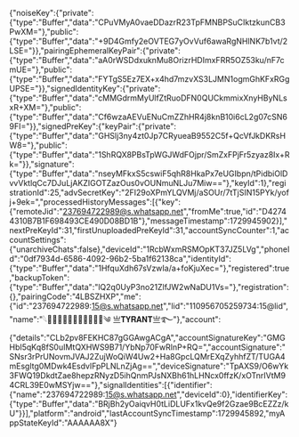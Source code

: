 {"noiseKey":{"private":{"type":"Buffer","data":"CPuVMyA0vaeDDazrR23TpFMNBPSuCIktzkunCB3PwXM="},"public":{"type":"Buffer","data":"+9D4Gmfy2eOVTEG7yOvVuf6awaRgNHlNK7b1vt/2LSE="}},"pairingEphemeralKeyPair":{"private":{"type":"Buffer","data":"aA0rWSDdxuknMu8OrizrHDImxFRR5OZ53ku/nF7cmUE="},"public":{"type":"Buffer","data":"FYTgS5Ez7EX+x4hd7mzvXS3LJMN1ogmGhKFxRGgUPSE="}},"signedIdentityKey":{"private":{"type":"Buffer","data":"cMMGdrmMyUlfZtRuoDFN0QUCkmmixXnyHByNLsxR+XM="},"public":{"type":"Buffer","data":"Cf6wzaAEVuENuCmZZhHR4j8knB10i6cL2g07cSN69FI="}},"signedPreKey":{"keyPair":{"private":{"type":"Buffer","data":"GHSlj3ny4zt0Jp7CRyueaB9552C5f+QcVfJkDKRsHW8="},"public":{"type":"Buffer","data":"1ShRQX8PBsTpWGJWdFOjpr/SmZxFPjFr5zyaz8Ix+Rk="}},"signature":{"type":"Buffer","data":"nseyMFkxS5cswiF5qhR8HkaPx7eUGIbpn/tPidbiOlDvvVktlqCc7DJuLjAKZIGOTZazOus0vOUNmuNLJu7Miw=="},"keyId":1},"registrationId":25,"advSecretKey":"2FI29oXPmYLQVMj/aSOUr/7tTjSIN15PYk/yofj+9ek=","processedHistoryMessages":[{"key":{"remoteJid":"237694722989@s.whatsapp.net","fromMe":true,"id":"D42744310B7B1F698493CE490D08BD1B"},"messageTimestamp":1729945902}],"nextPreKeyId":31,"firstUnuploadedPreKeyId":31,"accountSyncCounter":1,"accountSettings":{"unarchiveChats":false},"deviceId":"1RcbWxmRSMOpKT37JZ5LVg","phoneId":"0df7934d-6586-4092-96b2-5ba1f62138ca","identityId":{"type":"Buffer","data":"1HfquXdh67sVzwIa/a+foKjuXec="},"registered":true,"backupToken":{"type":"Buffer","data":"lQ2q0UyP3no21ZlfJW2wNaDU1Vs="},"registration":{},"pairingCode":"4LBSZHXP","me":{"id":"237694722989:15@s.whatsapp.net","lid":"110956705259734:15@lid","name":"𓆩ᬼ⃟𝑲𝑨𝑹𝑴𝑨𝑬𝑳⛃⃟༄ 亗𝐓𝐘𝐑𝐀𝐍𝐓亗࿐"},"account":{"details":"CLb2pv8FEKHC87gGGAwgACgA","accountSignatureKey":"GMGHbI5qKq8fS0uIMtQXHWS9B71/YbNp70FwRlnP+RQ=","accountSignature":"SNsr3rPrUNovmJVAJ2ZujWoQiW4Uw2+Ha8GpcLQMrEXqZyhhfZT/TUGA4mEsgltg0MDwk4EsdvlFpPLNLnZjAg==","deviceSignature":"TpAXS9/O6wYk3FWQ19DkdtZae8hepzRNyzD5ihQnmPJsNXBh61hLHNcx0ffzK/xOTnrIVtM94CRL39E0wMSYjw=="},"signalIdentities":[{"identifier":{"name":"237694722989:15@s.whatsapp.net","deviceId":0},"identifierKey":{"type":"Buffer","data":"BRjBh2yOaiqvH0tLiDLUFx1kvQe9f2Gzae9BcEZZz/kU"}}],"platform":"android","lastAccountSyncTimestamp":1729945892,"myAppStateKeyId":"AAAAAA8X"}
